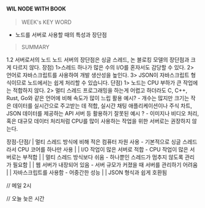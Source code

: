 #### WIL NODE WITH BOOK

> WEEK's KEY WORD

- 노드를 서버로 사용할 때의 특성과 장단점

> SUMMARY

1.2 서버로서의 노드
노드 서버의 장단점은 싱글 스레드, 논 블로킹 모델의 장단점과 크게 다르지 않다.
장점) 1>스레드 하나가 많은 수의 I/O를 혼자서도 감당할 수 있다. 2> 언어로 자바스크립트를 사용하여 개발 생산성을 높인다. 3> JSON이 자바스크립트 형식이므로 노드에서는 쉽게 처리할 수 있습니다.
단점) 1> 노드는 CPU 부하가 큰 작업에는 적합하지 않다. 2> 멀티 스레드 프로그래밍을 하는게 어렵고 하더라도 C, C++, Rust, Go와 같은 언어에 비해 속도가 많이 느립
활용 예시? - 개수는 많지만 크기는 작은 데이터를 실시간으로 주고받는 데 적합, 실시간 채팅 애플리케이션이나 주식 차트, JSON 데이터를 제공하는 API 서버 등
활용하기 잘못된 예시 ? - 이미지나 비디오 처리, 혹은 대규모 데이터 처리처럼 CPU를 많이 사용하는 작업을 위한 서버로는 권장하지 않는다.

장점-단점/
| 멀티 스레드 방식에 비해 적은 컴퓨터 자원 사용 - 기본적으로 싱글 스레드라서 CPU 코어를 하나만 사용 |
| I/O 작업이 많은 서버로 적합 - CPU 작업이 많은 서버로는 부적합 |
| 멀티 스레드 방식보다 쉬움 - 하나뿐인 스레드가 멈추지 않도록 관리가 필요함 |
| 웹 서버가 내장되어 있음 - 서버 규모가 커졌을 때 서버를 관리하기 어려움 |
| 자바스크립트를 사용함 - 어중간한 성능 |
| JSON 형식과 쉽게 호환됨

// 메일 2시

// 오늘 늦은 시간
